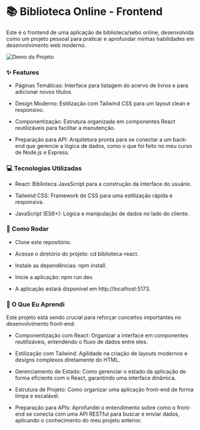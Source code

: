 
# 📚 Biblioteca Online - Frontend
Este é o frontend de uma aplicação de biblioteca/sebo online, desenvolvida como um projeto pessoal para praticar e aprofundar minhas habilidades em desenvolvimento web moderno.

![Demo do Projeto](assets/sebo.gif)

### ✨ Features
- Páginas Temáticas: Interface para listagem do acervo de livros e para adicionar novos títulos.

- Design Moderno: Estilização com Tailwind CSS para um layout clean e responsivo.

- Componentização: Estrutura organizada em componentes React reutilizáveis para facilitar a manutenção.

- Preparação para API: Arquitetura pronta para se conectar a um back-end que gerencie a lógica de dados, como o que foi feito no meu curso de Node.js e Express.

### 💻 Tecnologias Utilizadas
- React: Biblioteca JavaScript para a construção da interface do usuário.

- Tailwind CSS: Framework de CSS para uma estilização rápida e responsiva.

- JavaScript (ES6+): Lógica e manipulação de dados no lado do cliente.

### 🚀 Como Rodar
- Clone este repositório.

- Acesse o diretório do projeto: cd biblioteca-react.

- Instale as dependências: npm install.

- Inicie a aplicação: npm run dev.

- A aplicação estará disponível em http://localhost:5173.

### 🧠 O Que Eu Aprendi
Este projeto está sendo crucial para reforçar conceitos importantes no desenvolvimento front-end:

- Componentização com React: Organizar a interface em componentes reutilizáveis, entendendo o fluxo de dados entre eles.

- Estilização com Tailwind: Agilidade na criação de layouts modernos e designs complexos diretamente do HTML.

- Gerenciamento de Estado: Como gerenciar o estado da aplicação de forma eficiente com o React, garantindo uma interface dinâmica.

- Estrutura de Projeto: Como organizar uma aplicação front-end de forma limpa e escalável.

- Preparação para APIs: Aprofundei o entendimento sobre como o front-end se conecta com uma API RESTful para buscar e enviar dados, aplicando o conhecimento do meu projeto anterior.
